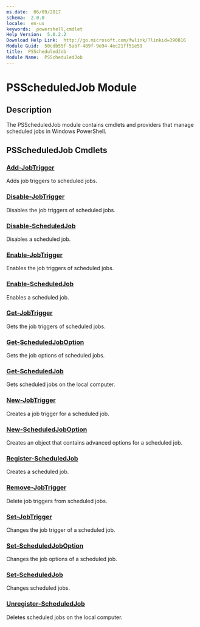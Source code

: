 ```yaml
---
ms.date:  06/09/2017
schema:  2.0.0
locale:  en-us
keywords:  powershell,cmdlet
Help Version:  5.0.2.2
Download Help Link:  http://go.microsoft.com/fwlink/?linkid=390816
Module Guid:  50cdb55f-5ab7-489f-9e94-4ec21ff51e59
title:  PSScheduledJob
Module Name:  PSScheduledJob
---
```

# PSScheduledJob Module

## Description

The PSScheduledJob module contains cmdlets and providers that manage scheduled jobs in Windows
PowerShell.

## PSScheduledJob Cmdlets

### [Add-JobTrigger](Add-JobTrigger.md)
Adds job triggers to scheduled jobs.

### [Disable-JobTrigger](Disable-JobTrigger.md)
Disables the job triggers of scheduled jobs.

### [Disable-ScheduledJob](Disable-ScheduledJob.md)
Disables a scheduled job.

### [Enable-JobTrigger](Enable-JobTrigger.md)
Enables the job triggers of scheduled jobs.

### [Enable-ScheduledJob](Enable-ScheduledJob.md)
Enables a scheduled job.

### [Get-JobTrigger](Get-JobTrigger.md)
Gets the job triggers of scheduled jobs.

### [Get-ScheduledJobOption](Get-ScheduledJobOption.md)
Gets the job options of scheduled jobs.

### [Get-ScheduledJob](Get-ScheduledJob.md)
Gets scheduled jobs on the local computer.

### [New-JobTrigger](New-JobTrigger.md)
Creates a job trigger for a scheduled job.

### [New-ScheduledJobOption](New-ScheduledJobOption.md)
Creates an object that contains advanced options for a scheduled job.

### [Register-ScheduledJob](Register-ScheduledJob.md)
Creates a scheduled job.

### [Remove-JobTrigger](Remove-JobTrigger.md)
Delete job triggers from scheduled jobs.

### [Set-JobTrigger](Set-JobTrigger.md)
Changes the job trigger of a scheduled job.

### [Set-ScheduledJobOption](Set-ScheduledJobOption.md)
Changes the job options of a scheduled job.

### [Set-ScheduledJob](Set-ScheduledJob.md)
Changes scheduled jobs.

### [Unregister-ScheduledJob](Unregister-ScheduledJob.md)
Deletes scheduled jobs on the local computer.